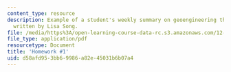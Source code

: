 ```yaml
---
content_type: resource
description: Example of a student's weekly summary on geoengineering the climate,
  written by Lisa Song.
file: /media/https%3A/open-learning-course-data-rc.s3.amazonaws.com/12-085-seminar-in-environmental-science-spring-2008/d58afd953bb69986a82e45031b6b07a4_song_w2.pdf
file_type: application/pdf
resourcetype: Document
title: 'Homework #1'
uid: d58afd95-3bb6-9986-a82e-45031b6b07a4
---
```

